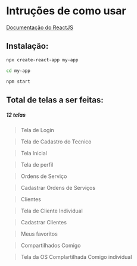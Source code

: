# Intruções de como usar 

[Documentação do ReactJS](https://pt-br.react.dev/blog/2023/03/16/introducing-react-dev) 

## Instalação:

```bash
npx create-react-app my-app
````
```bash
cd my-app
````
```bash
npm start
````



## Total de telas a ser feitas: 
##### 12 telas



> Tela de Login 

> Tela de Cadastro do Tecnico 

> Tela Inicial

> Tela de perfil

> Ordens de Serviço 

> Cadastrar Ordens de Serviços 

> Clientes 

> Tela de Cliente Individual

> Cadastrar Clientes

> Meus favoritos 

> Compartilhados Comigo

> Tela da OS Complartilhada Comigo individual

